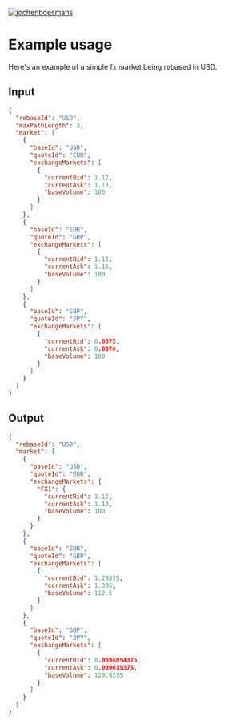 [![jochenboesmans](https://circleci.com/gh/jochenboesmans/go-rebase.svg?style=svg)](https://app.circleci.com/pipelines/github/jochenboesmans/go-rebase)

# Example usage

Here's an example of a simple fx market being rebased in USD.

## Input

```json
{
  "rebaseId": "USD",
  "maxPathLength": 3,
  "market": [
    {
      "baseId": "USD",
      "quoteId": "EUR",
      "exchangeMarkets": [
        {
          "currentBid": 1.12,
          "currentAsk": 1.13,
          "baseVolume": 100
        }
      ]
    },
    {
      "baseId": "EUR",
      "quoteId": "GBP",
      "exchangeMarkets": [
        {
          "currentBid": 1.15,
          "currentAsk": 1.16,
          "baseVolume": 100
        }
      ]
    },
    {
      "baseId": "GBP",
      "quoteId": "JPY",
      "exchangeMarkets": [
        {
          "currentBid": 0.0073,
          "currentAsk": 0.0074,
          "baseVolume": 100
        }
      ]
    }
  ]
}
```

## Output

```json
{
  "rebaseId": "USD",
  "market": [
    {
      "baseId": "USD",
      "quoteId": "EUR",
      "exchangeMarkets": {
        "FX1": {
          "currentBid": 1.12,
          "currentAsk": 1.13,
          "baseVolume": 100
        }
      }
    },
    {
      "baseId": "EUR",
      "quoteId": "GBP",
      "exchangeMarkets": [
        {
          "currentBid": 1.29375,
          "currentAsk": 1.305,
          "baseVolume": 112.5
        }
      ]
    },
    {
      "baseId": "GBP",
      "quoteId": "JPY",
      "exchangeMarkets": [
        {
          "currentBid": 0.0094854375,
          "currentAsk": 0.009615375,
          "baseVolume": 129.9375
        }
      ]
    }
  ]
}
```
